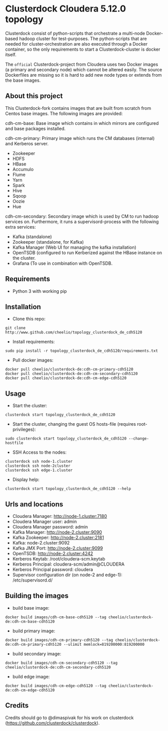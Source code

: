 Clusterdock Cloudera 5.12.0 topology
====================================

Clusterdock consist of python-scripts that orchestrate a multi-node Docker-based hadoop cluster for test-purposes.
The python-scripts that are needed for cluster-orchestration are also executed through a Docker container,
so the only requirements to start a Clusterdock-cluster is docker itself.

The `official` Clusterdock-project from Cloudera uses two Docker images (a primary and secondary node)
which cannot be altered easily. The source Dockerfiles are missing so it is hard to add new node types
or extends from the base images.

About this project
------------------
This Clusterdock-fork contains images that are built from scratch from Centos base images.
The following images are provided:

cdh-cm-base:
Base image which contains in which mirrors are configured and base packages installed.

cdh-cm-primary:
Primary image which runs the CM databases (internal) and Kerberos server.
* Zookeeper
* HDFS
* HBase
* Accumulo
* Flume
* Yarn
* Spark
* Hive
* Sqoop
* Oozie
* Hue

cdh-cm-secondary:
Secondary image which is used by CM to run hadoop services on.
Furthermore, it runs a supervisord-process with the following extra services:
* Kafka (standalone)
* Zookeeper (standalone, for Kafka)
* Kafka Manager (Web UI for managing the kafka installation)
* OpenTSDB (configured to run Kerberized against the HBase instance on the cluster.
* Grafana (To use in combination with OpenTSDB.

Requirements
------------
* Python 3 with working pip

Installation
------------
* Clone this repo:
```
git clone http://www.github.com/cheelio/topology_clusterdock_de_cdh5120
```
* Install requirements: 
```
sudo pip install -r topology_clusterdock_de_cdh5120/requirements.txt
```
* Pull docker images:
```
docker pull cheelio/clusterdock-de:cdh-cm-primary-cdh5120
docker pull cheelio/clusterdock-de:cdh-cm-secondary-cdh5120
docker pull cheelio/clusterdock-de:cdh-cm-edge-cdh5120
```

Usage
-----
* Start the cluster:
```
clusterdock start topology_clusterdock_de_cdh5120
```
* Start the cluster, changing the guest OS hosts-file (requires root-privileges):
```
sudo clusterdock start topology_clusterdock_de_cdh5120 --change-hostfile
```
* SSH Access to the nodes:
```
clusterdock ssh node-1.cluster
clusterdock ssh node-2cluster
clusterdock ssh edge-1.cluster
```
* Display help:
```
clusterdock start topology_clusterdock_de_cdh5120 --help
```

Urls and locations
------------------
* Cloudera Manager: http://node-1.cluster:7180
* Cloudera Manager user: admin
* Cloudera Manager password: admin
* Kafka Manager: http://node-2.cluster:9090
* Kafka Zookeeper: http://node-2.cluster:2181
* Kafka: node-2.cluster:9092
* Kafka JMX Port: http://node-2.cluster:9099
* OpenTSDB: http://node-2.cluster:4242
* Kerberos Keytab: /root/cloudera-scm.keytab
* Kerberos Principal: cloudera-scm/admin@CLOUDERA
* Kerberos Principal password: cloudera
* Supervisor configuration dir (on node-2 and edge-1): /etc/supervisord.d/

Building the images
-------------------
* build base image:
```
docker build images/cdh-cm-base-cdh5120 --tag cheelio/clusterdock-de:cdh-cm-base-cdh5120
```
* build primary image:
```
docker build images/cdh-cm-primary-cdh5120 --tag cheelio/clusterdock-de:cdh-cm-primary-cdh5120 --ulimit memlock=819200000:819200000
```
* build secondary image:
```
docker build images/cdh-cm-secondary-cdh5120 --tag cheelio/clusterdock-de:cdh-cm-secondary-cdh5120
```
* build edge image:
```
docker build images/cdh-cm-edge-cdh5120 --tag cheelio/clusterdock-de:cdh-cm-edge-cdh5120
```

Credits
-------
Credits should go to @dimaspivak for his work on clusterdock (https://github.com/clusterdock/clusterdock).